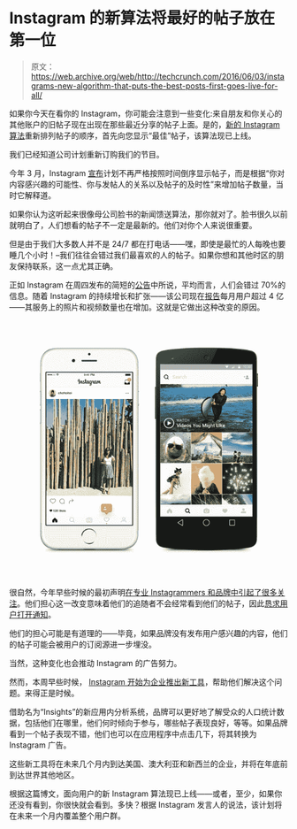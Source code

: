 # Instagram 的新算法将最好的帖子放在第一位

> 原文：<https://web.archive.org/web/http://techcrunch.com/2016/06/03/instagrams-new-algorithm-that-puts-the-best-posts-first-goes-live-for-all/>

如果你今天在看你的 Instagram，你可能会注意到一些变化:来自朋友和你关心的其他账户的旧帖子现在出现在那些最近分享的帖子上面。是的，[新的 Instagram 算法](https://web.archive.org/web/20230322201025/https://techcrunch.com/2016/03/15/filteredgram/)重新排列帖子的顺序，首先向您显示“最佳”帖子，该算法现已上线。

我们已经知道公司计划重新订购我们的节目。

今年 3 月，Instagram [宣布](https://web.archive.org/web/20230322201025/https://techcrunch.com/2016/03/15/filteredgram/)计划不再严格按照时间倒序显示帖子，而是根据“你对内容感兴趣的可能性、你与发帖人的关系以及帖子的及时性”来增加帖子数量，当时它解释道。

如果你认为这听起来很像母公司脸书的新闻馈送算法，那你就对了。脸书很久以前就明白了，人们想看的帖子不一定是最新的。他们对你个人来说很重要。

但是由于我们大多数人并不是 24/7 都在打电话——嘿，即使是最忙的人每晚也要睡几个小时！–我们往往会错过我们最喜欢的人的帖子。如果你想和其他时区的朋友保持联系，这一点尤其正确。

正如 Instagram 在周四发布的简短的[公告](https://web.archive.org/web/20230322201025/http://blog.instagram.com/post/145322772067/160602-news)中所说，平均而言，人们会错过 70%的信息。随着 Instagram 的持续增长和扩张——该公司现在[报告](https://web.archive.org/web/20230322201025/https://www.facebook.com/business/a/advertise-instagram?campaign_id=517839611721735&creative=106037131269&keyword=instagram+ads%26placemente&extra_1=a90491ed-b421-4459-92c5-e7aee3208021&extra_2=instagramdetail)每月用户超过 4 亿——其服务上的照片和视频数量也在增加。这就是它做出这种改变的原因。

![Instagram_UI](img/e19c9a9548a561cf594eca1f871ff0d3.png)

很自然，今年早些时候的最初声明[在专业 Instagrammers 和品牌中引起了很多关注](https://web.archive.org/web/20230322201025/https://techcrunch.com/2016/03/20/the-death-of-instagram-for-brands/)。他们担心这一改变意味着他们的追随者不会经常看到他们的帖子，因此[恳求用户打开通知](https://web.archive.org/web/20230322201025/https://techcrunch.com/2016/03/28/instagrammers-really-want-you-to-turn-on-notifications-to-avoid-death-by-algorithm/?ncid=rss)。

他们的担心可能是有道理的——毕竟，如果品牌没有发布用户感兴趣的内容，他们的帖子可能会被用户的订阅源进一步埋没。

当然，这种变化也会推动 Instagram 的广告努力。

然而，本周早些时候， [Instagram 开始为企业推出新工具](https://web.archive.org/web/20230322201025/https://techcrunch.com/2016/05/31/instagram-officially-announces-its-new-business-tools/)，帮助他们解决这个问题。来得正是时候。

借助名为“Insights”的新应用内分析系统，品牌可以更好地了解受众的人口统计数据，包括他们在哪里，他们何时倾向于参与，哪些帖子表现良好，等等。如果品牌看到一个帖子表现不错，他们也可以在应用程序中点击几下，将其转换为 Instagram 广告。

这些新工具将在未来几个月内到达美国、澳大利亚和新西兰的企业，并将在年底前到达世界其他地区。

根据这篇博文，面向用户的新 Instagram 算法现已上线——或者，至少，如果你还没有看到，你很快就会看到。多快？根据 Instagram 发言人的说法，该计划将在未来一个月内覆盖整个用户群。